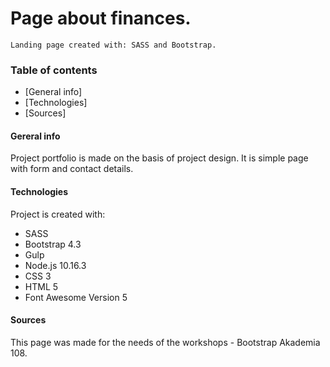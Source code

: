 # Page about finances.

```
Landing page created with: SASS and Bootstrap.
```

### Table of contents
* [General info]
* [Technologies]
* [Sources]

#### Gereral info 
Project portfolio is made on the basis of project design. It is simple page with form and contact details.

#### Technologies
Project is created with:
* SASS
* Bootstrap 4.3
* Gulp
* Node.js 10.16.3
* CSS 3
* HTML 5 
* Font Awesome Version 5

#### Sources
This page was made for the needs of the workshops - Bootstrap Akademia 108.
